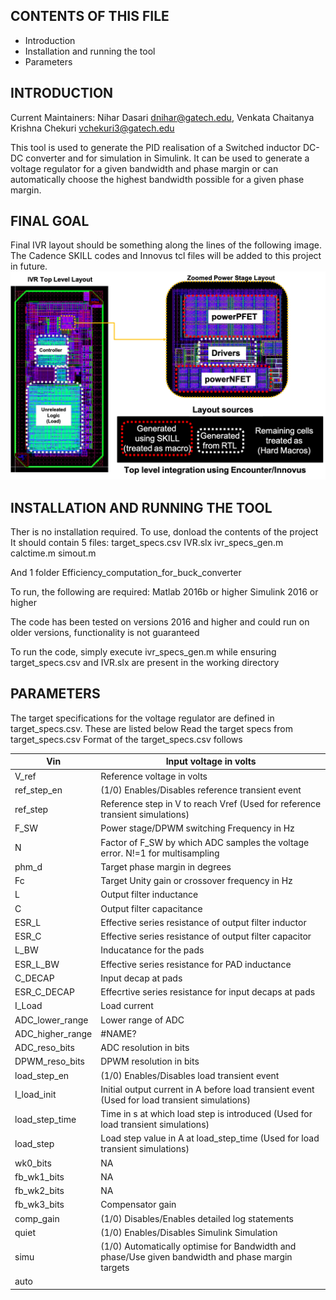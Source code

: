 CONTENTS OF THIS FILE
---------------------

 * Introduction
 * Installation and running the tool
 * Parameters


INTRODUCTION
------------
Current Maintainers: Nihar Dasari <dnihar@gatech.edu>, Venkata Chaitanya Krishna Chekuri <vchekuri3@gatech.edu>

This tool is used to generate the PID realisation of a Switched inductor DC-DC converter and for simulation in Simulink. 
It can be used to generate a voltage regulator for a given bandwidth and phase margin or can automatically choose the highest 
bandwidth possible for a given phase margin.

FINAL GOAL
----------
Final IVR layout should be something along the lines of the following image. The Cadence SKILL codes and Innovus tcl files will be added to this project in future.
![alt text](layout.png "Example final layout from IVR Generator")



INSTALLATION AND RUNNING THE TOOL
---------------------------------
Ther is no installation required. To use, donload the contents of the project   
It should contain 5 files:
  target_specs.csv
  IVR.slx
  ivr_specs_gen.m
  calctime.m
  simout.m
  
And 1 folder
  Efficiency_computation_for_buck_converter  
  

To run, the following are required:
  Matlab 2016b or higher
  Simulink 2016 or higher

The code has been tested on versions 2016 and higher and could run on older versions, functionality
is not guaranteed

To run the code, simply execute ivr_specs_gen.m while ensuring target_specs.csv and IVR.slx
are present in the working directory



PARAMETERS
----------------
The target specifications for the voltage regulator are defined in target_specs.csv.
These are listed below
Read the target specs from target_specs.csv
Format of the target_specs.csv follows

| ﻿Vin              | Input voltage in volts                                                                            |
|------------------|---------------------------------------------------------------------------------------------------|
| V_ref            | Reference voltage in volts                                                                        |
| ref_step_en      | (1/0) Enables/Disables reference transient event                                                  |
| ref_step         | Reference step in V to reach Vref (Used for reference transient simulations)                      |
| F_SW             | Power stage/DPWM switching Frequency in Hz                                                        |
| N                | Factor of F_SW by which ADC samples the voltage error. N!=1 for multisampling                     |
| phm_d            | Target phase margin in degrees                                                                    |
| Fc               | Target Unity gain or crossover frequency in Hz                                                    |
| L                | Output filter inductance                                                                          |
| C                | Output filter capacitance                                                                         |
| ESR_L            | Effective series resistance of output filter inductor                                             |
| ESR_C            | Effective series resistance of output filter capacitor                                            |
| L_BW             | Inducatance for the pads                                                                          |
| ESR_L_BW         | Effective series resistance for PAD inductance                                                    |
| C_DECAP          | Input decap at pads                                                                               |
| ESR_C_DECAP      | Effecrtive series resistance for input decaps at pads                                             |
| I_Load           | Load current                                                                                      |
| ADC_lower_range  | Lower range of ADC                                                                                |
| ADC_higher_range | #NAME?                                                                                            |
| ADC_reso_bits    | ADC resolution in bits                                                                            |
| DPWM_reso_bits   | DPWM resolution in bits                                                                           |
| load_step_en     | (1/0) Enables/Disables load transient event                                                       |
| I_load_init      | Initial output current in A before load transient event (Used for load transient simulations)     |
| load_step_time   | Time in s at which load step is introduced (Used for load transient simulations)                  |
| load_step        | Load step value in A at load_step_time (Used for load transient simulations)                      |
| wk0_bits         | NA                                                                                                |
| fb_wk1_bits      | NA                                                                                                |
| fb_wk2_bits      | NA                                                                                                |
| fb_wk3_bits      | Compensator gain                                                                                  |
| comp_gain        | (1/0) Disables/Enables detailed log statements                                                    |
| quiet            | (1/0) Enables/Disables Simulink Simulation                                                        |
| simu             | (1/0) Automatically optimise for Bandwidth and phase/Use given bandwidth and phase margin targets |
| auto             |                                                                                                   |
